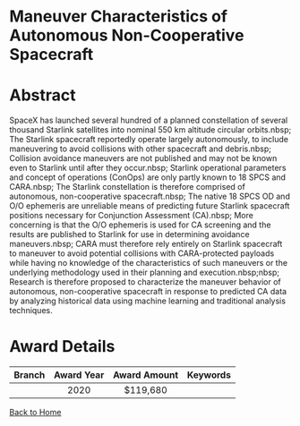 
Maneuver Characteristics of Autonomous Non-Cooperative Spacecraft
=================================================================

# Abstract


SpaceX has launched several hundred of a planned constellation of several thousand Starlink satellites into nominal 550 km altitude circular orbits.nbsp; The Starlink spacecraft reportedly operate largely autonomously, to include maneuvering to avoid collisions with other spacecraft and debris.nbsp; Collision avoidance maneuvers are not published and may not be known even to Starlink until after they occur.nbsp; Starlink operational parameters and concept of operations (ConOps) are only partly known to 18 SPCS and CARA.nbsp; The Starlink constellation is therefore comprised of autonomous, non-cooperative spacecraft.nbsp; The native 18 SPCS OD and O/O ephemeris are unreliable means of predicting future Starlink spacecraft positions necessary for Conjunction Assessment (CA).nbsp; More concerning is that the O/O ephemeris is used for CA screening and the results are published to Starlink for use in determining avoidance maneuvers.nbsp; CARA must therefore rely entirely on Starlink spacecraft to maneuver to avoid potential collisions with CARA-protected payloads while having no knowledge of the characteristics of such maneuvers or the underlying methodology used in their planning and execution.nbsp;nbsp; Research is therefore proposed to characterize the maneuver behavior of autonomous, non-cooperative spacecraft in response to predicted CA data by analyzing historical data using machine learning and traditional analysis techniques.  

# Award Details

|Branch|Award Year|Award Amount|Keywords|
| :---: | :---: | :---: | :---: |
||2020|$119,680||
  
  


[Back to Home](https://github.com/chrischow/dod_sbir_awards/Reports/CC/#686)